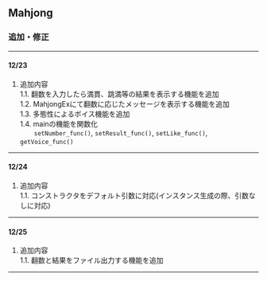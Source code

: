 ## Mahjong
### 追加・修正
***
#### 12/23
1. 追加内容<br>
    1.1. 翻数を入力したら満貫、跳満等の結果を表示する機能を追加<br>
    1.2. MahjongExにて翻数に応じたメッセージを表示する機能を追加<br>
    1.3. 多態性によるボイス機能を追加<br>
    1.4. mainの機能を関数化<br>
   &emsp;&emsp;`setNumber_func()`, `setResult_func()`, `setLike_func()`, `getVoice_func()`<br>
***
#### 12/24
1. 追加内容<br>
    1.1. コンストラクタをデフォルト引数に対応(インスタンス生成の際、引数なしに対応)<br>
***
#### 12/25
1. 追加内容<br>
    1.1. 翻数と結果をファイル出力する機能を追加<br>
***